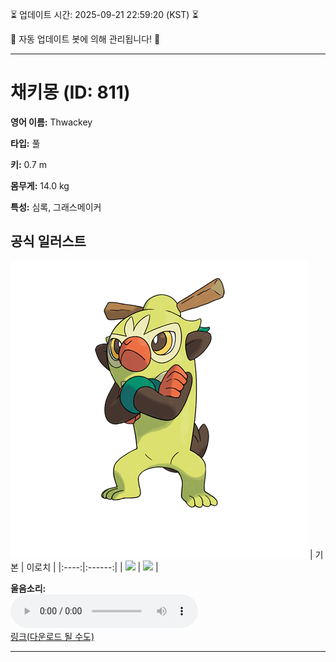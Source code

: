 
⏳ 업데이트 시간: 2025-09-21 22:59:20 (KST) ⏳

🤖 자동 업데이트 봇에 의해 관리됩니다! 🤖

---

# 채키몽 (ID: 811)
**영어 이름:** Thwackey

**타입:** 풀

**키:** 0.7 m

**몸무게:** 14.0 kg

**특성:** 심록, 그래스메이커

## 공식 일러스트
![](https://raw.githubusercontent.com/PokeAPI/sprites/master/sprites/pokemon/other/official-artwork/811.png)
| 기본 | 이로치 |
|:----:|:------:|
| <img src="http://play.pokemonshowdown.com/sprites/ani/thwackey.gif" width="200"> | <img src="http://play.pokemonshowdown.com/sprites/ani-shiny/thwackey.gif" width="200"> |

**울음소리:**<br><audio controls src="https://raw.githubusercontent.com/PokeAPI/cries/main/cries/pokemon/latest/811.ogg"></audio><br> [링크(다운로드 될 수도)](https://raw.githubusercontent.com/PokeAPI/cries/main/cries/pokemon/latest/811.ogg)


---
